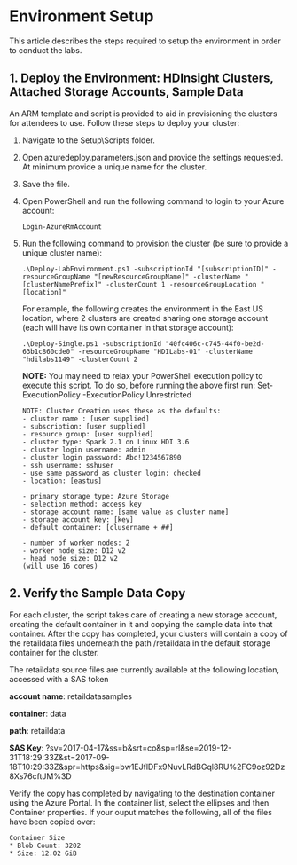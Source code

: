 # Environment Setup

This article describes the steps required to setup the environment in order to conduct the labs. 


## 1. Deploy the Environment: HDInsight Clusters, Attached Storage Accounts, Sample Data
An ARM template and script is provided to aid in provisioning the clusters for attendees to use. Follow these steps to deploy your cluster:

1. Navigate to the Setup\Scripts folder. 
2. Open azuredeploy.parameters.json and provide the settings requested. At minimum provide a unique name for the cluster.
3. Save the file.
4. Open PowerShell and run the following command to login to your Azure account:

    ```
    Login-AzureRmAccount
    ```

4. Run the following command to provision the cluster (be sure to provide a unique cluster name):

    ```
    .\Deploy-LabEnvironment.ps1 -subscriptionId "[subscriptionID]" -resourceGroupName "[newResourceGroupName]" -clusterName "[clusterNamePrefix]" -clusterCount 1 -resourceGroupLocation "[location]"
    ```

    For example, the following creates the environment in the East US location, where 2 clusters are created sharing one storage account (each will have its own container in that storage account):

    ```
    .\Deploy-Single.ps1 -subscriptionId "40fc406c-c745-44f0-be2d-63b1c860cde0" -resourceGroupName "HDILabs-01" -clusterName "hdilabs1149" -clusterCount 2
    ```

    **NOTE:** You may need to relax your PowerShell execution policy to execute this script. To do so, before running the above first run:
    Set-ExecutionPolicy -ExecutionPolicy Unrestricted

    ```
    NOTE: Cluster Creation uses these as the defaults:
    - cluster name : [user supplied] 
    - subscription: [user supplied]  
    - resource group: [user supplied] 
    - cluster type: Spark 2.1 on Linux HDI 3.6
    - cluster login username: admin
    - cluster login password: Abc!1234567890
    - ssh username: sshuser
    - use same password as cluster login: checked
    - location: [eastus]

    - primary storage type: Azure Storage
    - selection method: access key
    - storage account name: [same value as cluster name]
    - storage account key: [key]
    - default container: [clusername + ##]

    - number of worker nodes: 2
    - worker node size: D12 v2
    - head node size: D12 v2
    (will use 16 cores)
    ```

## 2. Verify the Sample Data Copy
For each cluster, the script takes care of creating a new storage account, creating the default container in it and copying the sample data into that container. After the copy has completed, your clusters will contain a copy of the retaildata files underneath the path /retaildata in the default storage container for the cluster. 

The retaildata source files are currently available at the following location, accessed with a SAS token

**account name**: retaildatasamples

**container**: data

**path**: retaildata  

**SAS Key**: ?sv=2017-04-17&ss=b&srt=co&sp=rl&se=2019-12-31T18:29:33Z&st=2017-09-18T10:29:33Z&spr=https&sig=bw1EJflDFx9NuvLRdBGql8RU%2FC9oz92Dz8Xs76cftJM%3D

Verify the copy has completed by navigating to the destination container using the Azure Portal. In the container list, select the ellipses and then Container properties. If your ouput matches the following, all of the files have been copied over:

    Container Size
    * Blob Count: 3202
    * Size: 12.02 GiB
